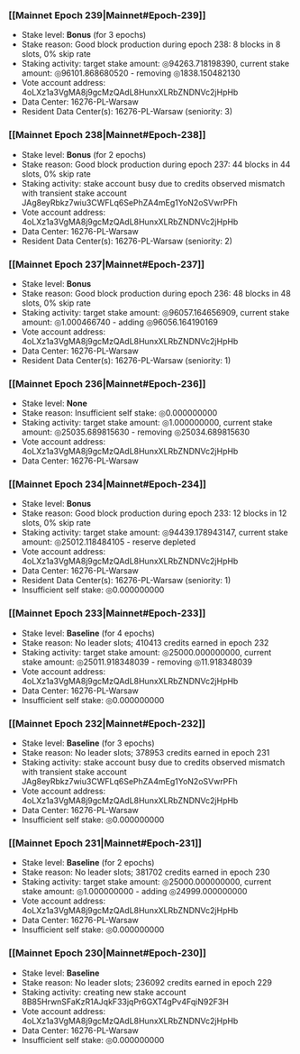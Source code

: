 ### [[Mainnet Epoch 239|Mainnet#Epoch-239]]
* Stake level: **Bonus** (for 3 epochs)
* Stake reason: Good block production during epoch 238: 8 blocks in 8 slots, 0% skip rate
* Staking activity: target stake amount: ◎94263.718198390, current stake amount: ◎96101.868680520 - removing ◎1838.150482130
* Vote account address: 4oLXz1a3VgMA8j9gcMzQAdL8HunxXLRbZNDNVc2jHpHb
* Data Center: 16276-PL-Warsaw
* Resident Data Center(s): 16276-PL-Warsaw (seniority: 3)
### [[Mainnet Epoch 238|Mainnet#Epoch-238]]
* Stake level: **Bonus** (for 2 epochs)
* Stake reason: Good block production during epoch 237: 44 blocks in 44 slots, 0% skip rate
* Staking activity: stake account busy due to credits observed mismatch with transient stake account JAg8eyRbkz7wiu3CWFLq6SePhZA4mEg1YoN2oSVwrPFh
* Vote account address: 4oLXz1a3VgMA8j9gcMzQAdL8HunxXLRbZNDNVc2jHpHb
* Data Center: 16276-PL-Warsaw
* Resident Data Center(s): 16276-PL-Warsaw (seniority: 2)
### [[Mainnet Epoch 237|Mainnet#Epoch-237]]
* Stake level: **Bonus**
* Stake reason: Good block production during epoch 236: 48 blocks in 48 slots, 0% skip rate
* Staking activity: target stake amount: ◎96057.164656909, current stake amount: ◎1.000466740 - adding ◎96056.164190169
* Vote account address: 4oLXz1a3VgMA8j9gcMzQAdL8HunxXLRbZNDNVc2jHpHb
* Data Center: 16276-PL-Warsaw
* Resident Data Center(s): 16276-PL-Warsaw (seniority: 1)
### [[Mainnet Epoch 236|Mainnet#Epoch-236]]
* Stake level: **None**
* Stake reason: Insufficient self stake: ◎0.000000000
* Staking activity: target stake amount: ◎1.000000000, current stake amount: ◎25035.689815630 - removing ◎25034.689815630
* Vote account address: 4oLXz1a3VgMA8j9gcMzQAdL8HunxXLRbZNDNVc2jHpHb
* Data Center: 16276-PL-Warsaw
### [[Mainnet Epoch 234|Mainnet#Epoch-234]]
* Stake level: **Bonus**
* Stake reason: Good block production during epoch 233: 12 blocks in 12 slots, 0% skip rate
* Staking activity: target stake amount: ◎94439.178943147, current stake amount: ◎25012.118484105 - reserve depleted
* Vote account address: 4oLXz1a3VgMA8j9gcMzQAdL8HunxXLRbZNDNVc2jHpHb
* Data Center: 16276-PL-Warsaw
* Resident Data Center(s): 16276-PL-Warsaw (seniority: 1)
* Insufficient self stake: ◎0.000000000
### [[Mainnet Epoch 233|Mainnet#Epoch-233]]
* Stake level: **Baseline** (for 4 epochs)
* Stake reason: No leader slots; 410413 credits earned in epoch 232
* Staking activity: target stake amount: ◎25000.000000000, current stake amount: ◎25011.918348039 - removing ◎11.918348039
* Vote account address: 4oLXz1a3VgMA8j9gcMzQAdL8HunxXLRbZNDNVc2jHpHb
* Data Center: 16276-PL-Warsaw
* Insufficient self stake: ◎0.000000000
### [[Mainnet Epoch 232|Mainnet#Epoch-232]]
* Stake level: **Baseline** (for 3 epochs)
* Stake reason: No leader slots; 378953 credits earned in epoch 231
* Staking activity: stake account busy due to credits observed mismatch with transient stake account JAg8eyRbkz7wiu3CWFLq6SePhZA4mEg1YoN2oSVwrPFh
* Vote account address: 4oLXz1a3VgMA8j9gcMzQAdL8HunxXLRbZNDNVc2jHpHb
* Data Center: 16276-PL-Warsaw
* Insufficient self stake: ◎0.000000000
### [[Mainnet Epoch 231|Mainnet#Epoch-231]]
* Stake level: **Baseline** (for 2 epochs)
* Stake reason: No leader slots; 381702 credits earned in epoch 230
* Staking activity: target stake amount: ◎25000.000000000, current stake amount: ◎1.000000000 - adding ◎24999.000000000
* Vote account address: 4oLXz1a3VgMA8j9gcMzQAdL8HunxXLRbZNDNVc2jHpHb
* Data Center: 16276-PL-Warsaw
* Insufficient self stake: ◎0.000000000
### [[Mainnet Epoch 230|Mainnet#Epoch-230]]
* Stake level: **Baseline**
* Stake reason: No leader slots; 236092 credits earned in epoch 229
* Staking activity: creating new stake account 8B85HrwnSFaKzR1AJqkF33jqPr6GXT4gPv4FqiN92F3H
* Vote account address: 4oLXz1a3VgMA8j9gcMzQAdL8HunxXLRbZNDNVc2jHpHb
* Data Center: 16276-PL-Warsaw
* Insufficient self stake: ◎0.000000000